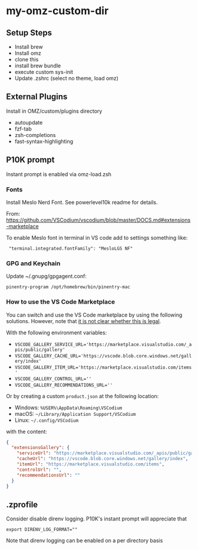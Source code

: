 # my-omz-custom-dir

## Setup Steps

* Install brew
* Install omz
* clone this
* install brew bundle
* execute custom sys-init
* Update .zshrc (select no theme, load omz)

## External Plugins

Install in OMZ/custom/plugins directory

* autoupdate
* fzf-tab
* zsh-completions
* fast-syntax-highlighting

## P10K prompt

Instant prompt is enabled via omz-load.zsh

### Fonts

Install Meslo Nerd Font. See powerlevel10k readme for details.

From: https://github.com/VSCodium/vscodium/blob/master/DOCS.md#extensions-marketplace

To enable Meslo font in terminal in VS code add to settings something like:
```
 "terminal.integrated.fontFamily": "MesloLGS NF"
```
### GPG and Keychain

Update ~/.gnupg/gpgagent.conf:

```
pinentry-program /opt/homebrew/bin/pinentry-mac
```


### <a id="howto-vscode-marketplace"></a>How to use the VS Code Marketplace

You can switch and use the VS Code marketplace by using the following solutions. However, note that [it is not clear whether this is legal](https://github.com/microsoft/vscode/issues/31168).

With the following environment variables:
- `VSCODE_GALLERY_SERVICE_URL='https://marketplace.visualstudio.com/_apis/public/gallery'`
- `VSCODE_GALLERY_CACHE_URL='https://vscode.blob.core.windows.net/gallery/index'`
- `VSCODE_GALLERY_ITEM_URL='https://marketplace.visualstudio.com/items'`
- `VSCODE_GALLERY_CONTROL_URL=''`
- `VSCODE_GALLERY_RECOMMENDATIONS_URL=''`

Or by creating a custom `product.json` at the following location:
- Windows: `%USER%\AppData\Roaming\VSCodium`
- macOS: `~/Library/Application Support/VSCodium`
- Linux: `~/.config/VSCodium`

with the content:

```json
{
  "extensionsGallery": {
    "serviceUrl": "https://marketplace.visualstudio.com/_apis/public/gallery",
    "cacheUrl": "https://vscode.blob.core.windows.net/gallery/index",
    "itemUrl": "https://marketplace.visualstudio.com/items",
    "controlUrl": "",
    "recommendationsUrl": ""
  }
}
```

## .zprofile

Consider disable direnv logging. P10K's instant prompt will appreciate that

```
export DIRENV_LOG_FORMAT=""
```
Note that direnv logging can be enabled on a per directory basis
